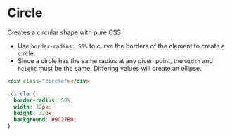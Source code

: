 # Circle

Creates a circular shape with pure CSS.

* Use `border-radius: 50%` to curve the borders of the element to create a circle.
* Since a circle has the same radius at any given point, the `width` and `height` must be the same. Differing values will create an ellipse.

```html
<div class="circle"></div>
```

```css
.circle {
  border-radius: 50%;
  width: 32px;
  height: 32px;
  background: #9C27B0;
}
```
